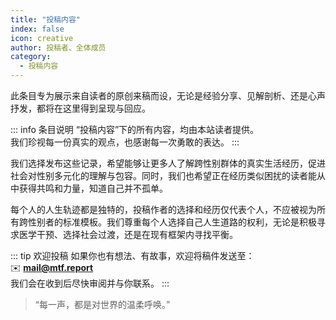 ```yaml
---
title: "投稿内容"
index: false
icon: creative
author: 投稿者、全体成员
category:
  - 投稿内容
---
```



此条目专为展示来自读者的原创来稿而设，无论是经验分享、见解剖析、还是心声抒发，都将在这里得到呈现与回应。

::: info 条目说明
“投稿内容”下的所有内容，均由本站读者提供。  
我们珍视每一份真实的观点，也感谢每一次勇敢的表达。
:::

我们选择发布这些记录，希望能够让更多人了解跨性别群体的真实生活经历，促进社会对性别多元化的理解与包容。同时，我们也希望正在经历类似困扰的读者能从中获得共鸣和力量，知道自己并不孤单。

每个人的人生轨迹都是独特的，投稿作者的选择和经历仅代表个人，不应被视为所有跨性别者的标准模板。我们尊重每个人选择自己人生道路的权利，无论是积极寻求医学干预、选择社会过渡，还是在现有框架内寻找平衡。

::: tip 欢迎投稿
如果你也有想法、有故事，欢迎将稿件发送至：  
✉️ **<mail@mtf.report>**  
我们会在收到后尽快审阅并与你联系。
:::

> “每一声，都是对世界的温柔呼唤。”  

